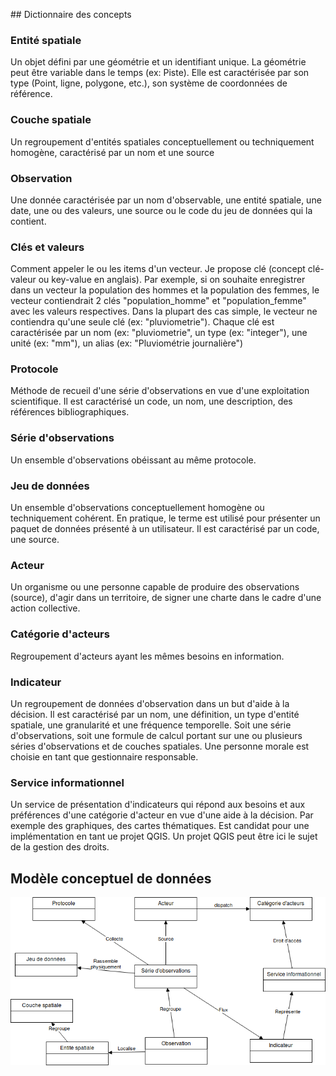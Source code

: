 ## Dictionnaire des concepts

### Entité spatiale

Un objet défini par une géométrie et un identifiant unique. La géométrie peut être variable dans le temps (ex: Piste). Elle est caractérisée par son type (Point, ligne, polygone, etc.), son système de coordonnées de référence.

### Couche spatiale

Un regroupement d'entités spatiales conceptuellement ou techniquement homogène, caractérisé par un nom et une source

### Observation

Une donnée caractérisée par un nom d'observable, une entité spatiale, une date, une ou des valeurs, une source ou le code du jeu de données qui la contient.

### Clés et valeurs

Comment appeler le ou les items d'un vecteur. Je propose clé (concept clé-valeur ou key-value en anglais). Par exemple, si on souhaite enregistrer dans un vecteur la population des hommes et la population des femmes, le vecteur contiendrait 2 clés "population_homme" et "population_femme" avec les valeurs respectives. Dans la plupart des cas simple, le vecteur ne contiendra qu'une seule clé (ex: "pluviometrie"). Chaque clé est caractérisée par un nom (ex: "pluviometrie", un type (ex: "integer"), une unité (ex: "mm"), un alias (ex: "Pluviométrie journalière")

### Protocole

Méthode de recueil d'une série d'observations en vue d'une exploitation scientifique. Il est caractérisé un code, un nom, une description, des références bibliographiques.

### Série d'observations

Un ensemble d'observations obéissant au même protocole.

### Jeu de données

Un ensemble d'observations conceptuellement homogène ou techniquement cohérent. En pratique, le terme est utilisé pour présenter un paquet de données présenté à un utilisateur. Il est caractérisé par un code, une source.

### Acteur

Un organisme ou une personne capable de produire des observations (source), d'agir dans un territoire, de signer une charte dans le cadre d'une action collective.

### Catégorie d'acteurs

Regroupement d'acteurs ayant les mêmes besoins en information.

### Indicateur

Un regroupement de données d'observation dans un but d'aide à la décision. Il est caractérisé par un nom, une définition, un type d'entité spatiale, une granularité et une fréquence temporelle. Soit une série d'observations, soit une formule de calcul portant sur une ou plusieurs séries d'observations et de couches spatiales. Une personne morale est choisie en tant que gestionnaire responsable.

### Service informationnel

Un service de présentation d'indicateurs qui répond aux besoins et aux préférences d'une catégorie d'acteur en vue d'une aide à la décision. Par exemple des graphiques, des cartes thématiques. Est candidat pour une implémentation en tant ue projet QGIS. Un projet QGIS peut être ici le sujet de la gestion des droits.

## Modèle conceptuel de données

![](media/modele_conceptuel.png)

